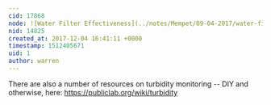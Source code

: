 ```yaml
---
cid: 17868
node: ![Water Filter Effectiveness](../notes/Mempet/09-04-2017/water-filter-effectiveness)
nid: 14825
created_at: 2017-12-04 16:41:11 +0000
timestamp: 1512405671
uid: 1
author: warren
---
```


There are also a number of resources on turbidity monitoring -- DIY and otherwise, here: https://publiclab.org/wiki/turbidity
